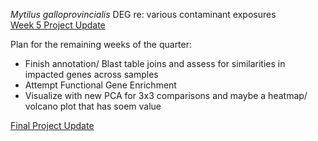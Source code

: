 *Mytilus galloprovincialis* DEG re: various contaminant exposures  
[Week 5 Project Update](https://rpubs.com/cmantegna/1034960)  

Plan for the remaining weeks of the quarter:  
- Finish annotation/ Blast table joins and assess for similarities in impacted genes across samples
- Attempt Functional Gene Enrichment
- Visualize with new PCA for 3x3 comparisons and maybe a heatmap/ volcano plot that has soem value  

[Final Project Update](https://rpubs.com/cmantegna/mytilus-insilico)
